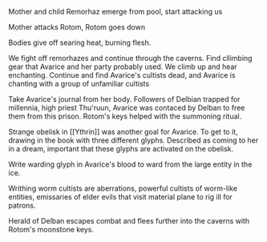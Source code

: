 Mother and child Remorhaz emerge from pool, start attacking us

Mother attacks Rotom, Rotom goes down

Bodies give off searing heat, burning flesh.

We fight off remorhazes and continue through the caverns. Find cllimbing gear that Avarice and her party probably used. We climb up and hear enchanting. Continue and find Avarice's cultists dead, and Avarice is chanting with a group of unfamiliar cultists

Take Avarice's journal from her body. Followers of Delbian trapped for millennia, high priest Thu'ruun, Avarice was contaced by Delban to free them from this prison. Rotom's keys helped with the summoning ritual.

Strange obelisk in [[Ythrin]] was another goal for Avarice. To get to it, drawing in the book with three different glyphs. Described as coming to her in a dream, important that these glyphs are activated on the obelisk.

Write warding glyph in Avarice's blood to ward from the large entity in the ice.

Writhing worm cultists are aberrations, powerful cultists of worm-like entities, emissaries of elder evils that visit material plane to rig ill for patrons.

Herald of Delban escapes combat and flees further into the caverns with Rotom's moonstone keys.